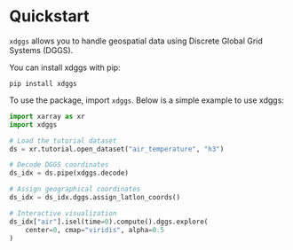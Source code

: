 # Quickstart

`xdggs` allows you to handle geospatial data using Discrete Global Grid Systems (DGGS).

You can install xdggs with pip:

```shell
pip install xdggs
```

To use the package, import `xdggs`. Below is a simple example to use xdggs:

```python
import xarray as xr
import xdggs

# Load the tutorial dataset
ds = xr.tutorial.open_dataset("air_temperature", "h3")

# Decode DGGS coordinates
ds_idx = ds.pipe(xdggs.decode)

# Assign geographical coordinates
ds_idx = ds_idx.dggs.assign_latlon_coords()

# Interactive visualization
ds_idx["air"].isel(time=0).compute().dggs.explore(
    center=0, cmap="viridis", alpha=0.5
)
```
